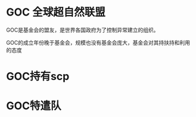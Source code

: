 # GOC 全球超自然联盟
GOC是基金会的盟友，是世界各国政府为了控制异常建立的组织。

GOC的成立年份晚于基金会，规模也没有基金会庞大，基金会对其持扶持和利用的态度

# GOC持有scp

# GOC特遣队